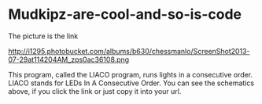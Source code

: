 Mudkipz-are-cool-and-so-is-code
===============================
The picture is the link

http://i1295.photobucket.com/albums/b630/chessmanlo/ScreenShot2013-07-29at114204AM_zps0ac36108.png


This program, called the LIACO program, runs lights in a consecutive order.  
LIACO stands for LEDs In A Consecutive Order.
You can see the schematics above, if you click the link or just copy it into your url.


